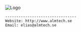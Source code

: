 ![Logo](http://almtech.se/images/logo.png)

	--------------------------------
	Website: http://www.almtech.se
	Email: elias@almtech.se
	
	
  

<!--
**E-Almqvist/E-Almqvist** is a ✨ _special_ ✨ repository because its `README.md` (this file) appears on your GitHub profile.

Here are some ideas to get you started:

- 🔭 I’m currently working on ...
- 🌱 I’m currently learning ...
- 👯 I’m looking to collaborate on ...
- 🤔 I’m looking for help with ...
- 💬 Ask me about ...
- 📫 How to reach me: ...
- 😄 Pronouns: ...
- ⚡ Fun fact: ...
-->
